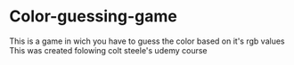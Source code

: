 # Color-guessing-game

This is a game in wich you have to guess the color based on it's rgb values
This was created folowing colt steele's udemy course
